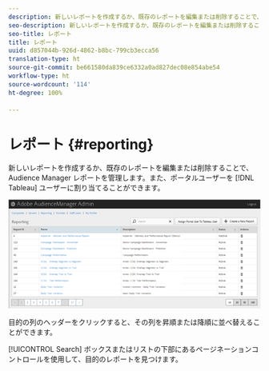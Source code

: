 ```yaml
---
description: 新しいレポートを作成するか、既存のレポートを編集または削除することで、Audience Manager レポートを管理します。また、ポータルユーザーを Tableau ユーザーに割り当てることができます。
seo-description: 新しいレポートを作成するか、既存のレポートを編集または削除することで、Audience Manager レポートを管理します。また、ポータルユーザーを Tableau ユーザーに割り当てることができます。
seo-title: レポート
title: レポート
uuid: d857044b-926d-4862-b8bc-799cb3ecca56
translation-type: ht
source-git-commit: be661580da839ce6332a0ad827dec08e854abe54
workflow-type: ht
source-wordcount: '114'
ht-degree: 100%

---
```



# レポート {#reporting}

新しいレポートを作成するか、既存のレポートを編集または削除することで、Audience Manager レポートを管理します。また、ポータルユーザーを [!DNL Tableau] ユーザーに割り当てることができます。

<!-- c_reporting.xml -->

![](assets/reporting.png)

目的の列のヘッダーをクリックすると、その列を昇順または降順に並べ替えることができます。

[!UICONTROL Search] ボックスまたはリストの下部にあるページネーションコントロールを使用して、目的のレポートを見つけます。
